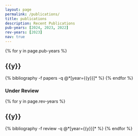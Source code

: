 ```yaml
---
layout: page
permalink: /publications/
title: publications
description: Recent Publications
pub-years: [2024, 2023, 2022]
rev-years: [2023]
nav: true
---
```


<div class="publications">
{% for y in page.pub-years %}
  <h2 class="year">{{y}}</h2>
  {% bibliography -f papers -q @*[year={{y}}]* %}
{% endfor %}

<h3 class="under review">Under Review</h3>
{% for y in page.rev-years %}
  <h2 class="year">{{y}}</h2>
  {% bibliography -f review -q @*[year={{y}}]* %}
{% endfor %}

</div>
